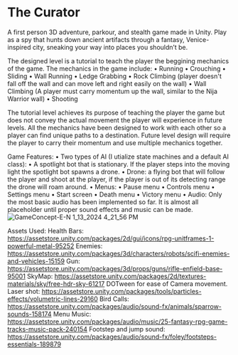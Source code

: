 # The Curator
A first person 3D adventure, parkour, and stealth game made in Unity. Play as a spy that hunts down ancient artifacts
through a fantasy, Venice-inspired city, sneaking your way into places you shouldn’t be.

The designed level is a tutorial to teach the player the beggining mechanics of the game. The mechanics in the game
include:
  • Running
  • Crouching
  • Sliding
  • Wall Running
  • Ledge Grabbing
  • Rock Climbing (player doesn't fall off the wall and can move left and right easily on the wall)
  • Wall Climbing (A player must carry momentum up the wall, similar to the Nija Warrior wall)
  • Shooting

The tutorial level achieves its purpose of teaching the player the game but does not convey the actual movement the player
will experience in future levels. All the mechanics have been designed to work with each other so a player can find unique 
paths to a destination. Future level design will require the player to carry their momentum and use multiple mechanics together.

Game Features:
  • Two types of AI (I utialize state machines and a default AI class):
    • A spotlight bot that is stationary. If the player steps into the moving light the spotlight bot spawns a drone.
    • Drone: a flying bot that will follow the player and shoot at the player, if the player is out of its detecting
    range the drone will roam around.
  • Menus:
    • Pause menu
    • Controls menu
    • Settings menu
    • Start screen
    • Death menu
    • Victory menu
  • Audio: Only the most basic audio has been implemented so far. It is almost all placeholder until proper
  sound effects and music can be made.
![GameConcept-E-N 1_13_2024 4_21_56 PM](https://github.com/nrb4824/Elyse-Nathan-game/assets/78773812/481488b3-2072-46fe-a44a-266d5f2e3217)

  
Assets Used:
Health Bars: https://assetstore.unity.com/packages/2d/gui/icons/rpg-unitframes-1-powerful-metal-95252
Enemies: https://assetstore.unity.com/packages/3d/characters/robots/scifi-enemies-and-vehicles-15159
Gun: https://assetstore.unity.com/packages/3d/props/guns/rifle-enfield-base-95001
SkyMap: https://assetstore.unity.com/packages/2d/textures-materials/sky/free-hdr-sky-61217
DOTween for ease of Camera movement.
Laser shot: https://assetstore.unity.com/packages/tools/particles-effects/volumetric-lines-29160
Bird Calls: https://assetstore.unity.com/packages/audio/sound-fx/animals/sparrow-sounds-158174
Menu Music: https://assetstore.unity.com/packages/audio/music/25-fantasy-rpg-game-tracks-music-pack-240154
Footstep and jump sound: https://assetstore.unity.com/packages/audio/sound-fx/foley/footsteps-essentials-189879

